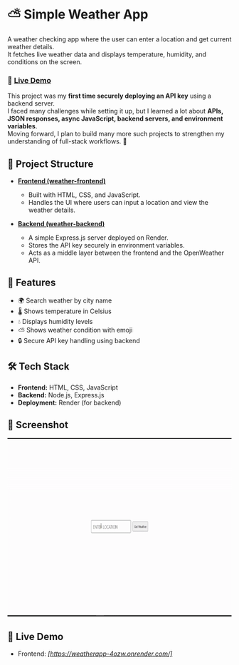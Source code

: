 # ⛅ Simple Weather App

A weather checking app where the user can enter a location and get current weather details.  
It fetches live weather data and displays temperature, humidity, and conditions on the screen.
### 🔗 [Live Demo](https://weatherapp-4ozw.onrender.com/)

This project was my **first time securely deploying an API key** using a backend server.  
I faced many challenges while setting it up, but I learned a lot about **APIs, JSON responses, async JavaScript, backend servers, and environment variables**.  
Moving forward, I plan to build many more such projects to strengthen my understanding of full-stack workflows. 🚀  

## 📂 Project Structure  

- **[Frontend (weather-frontend)](https://github.com/anshika-pathak005/weather-frontend)**  
  - Built with HTML, CSS, and JavaScript.  
  - Handles the UI where users can input a location and view the weather details.  

- **[Backend (weather-backend)](https://github.com/anshika-pathak005/weather-backend)**  
  - A simple Express.js server deployed on Render.  
  - Stores the API key securely in environment variables.  
  - Acts as a middle layer between the frontend and the OpenWeather API.  

## 🚀 Features  
- 🌍 Search weather by city name  
- 🌡 Shows temperature in Celsius  
- 💧 Displays humidity levels  
- ⛅ Shows weather condition with emoji  
- 🔒 Secure API key handling using backend  

## 🛠️ Tech Stack  
- **Frontend:** HTML, CSS, JavaScript  
- **Backend:** Node.js, Express.js  
- **Deployment:** Render (for backend)  

## 📸 Screenshot  
<img src="./simple-weather-app.gif" width="800" height="400" />

## 🔗 Live Demo  
- Frontend: *[https://weatherapp-4ozw.onrender.com/]*

